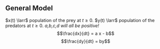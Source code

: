 ## General Model
$x(t) \larr$ population of the prey at $t \geq 0$.
$y(t) \larr$ population of the predators at $t \geq 0$.
*a,b,c,d will all be positive!*
$$\frac{dx}{dt} = a x - b$$
$$\frac{dy}{dt} = by$$